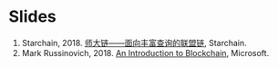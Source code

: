 # Slides

1. Starchain, 2018. [师大链——面向丰富查询的联盟链](./docs/starchain.md), Starchain.
2. Mark Russinovich, 2018. [An Introduction to Blockchain](./docs/MicrosoftBuild.md), Microsoft.

